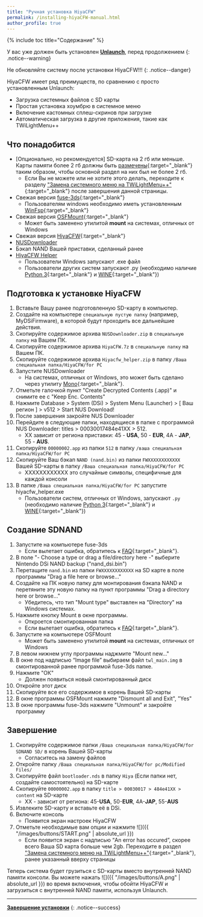 ```yaml
---
title: "Ручная установка HiyaCFW"
permalink: /installing-hiyaCFW-manual.html
author_profile: true
---
```


{% include toc title="Содержание" %}


У вас уже должен быть установлен [**Unlaunch**](get-started), перед продолжением
{: .notice--warning}

Не обновляйте систему после установки HiyaCFW!!!
{: .notice--danger}

HiyaCFW имеет ряд преимуществ, по сравнению с  просто установленным Unlaunch:
- Загрузка системных файлов с SD карты
- Простая установка хоумбрю в системное меню
- Включение кастомных сплеш-скринов при загрузке
- Автоматическая загрузка в другие приложения, такие как TWiLightMenu++

## Что понадобится
- [Опционально, но рекомендуется] SD-карта на 2 гб или меньше. Карты памяти более 2 гб должны быть [размечены](https://hetmanrecovery.com/ru/recovery_news/how-to-split-a-usb-flash-drive-or-an-sd-card-using-disk-management-in-windows-10.htm){:target="_blank"}  таким образом, чтобы основной раздел на них был не более 2 гб.
	- Если Вы не можете или не хотите этого делать, переходите к разделу ["Замена системного меню на TWiLightMenu++"](replacing-system-menu){:target="_blank"} после завершения данной страницы.
- Свежая версия [fuse-3ds](https://github.com/ihaveamac/fuse-3ds/releases){:target="_blank"}
	- Пользователям windows необходимо иметь установленным [WinFsp](http://www.secfs.net/winfsp/download/){:target="_blank"}
- Свежая версия [OSFMount](https://www.osforensics.com/tools/mount-disk-images.html){:target="_blank"}
	- Может быть заменено утилитой **mount** на системах, отличных от Windows
- Свежая версия [HiyaCFW](https://github.com/RocketRobz/hiyaCFW/releases){:target="_blank"}
- [NUSDownloader](files/NUSDownloader.zip)
- Бэкап NAND Вашей приставки, сделанный ранее
- [HiyaCFW Helper](files/hiyacfw_helper.zip)
	- Пользователи Windows запускают .exe файл
	- Пользователи других систем запускают .py (необходимо наличие [Python 3](https://www.python.org/downloads/){:target="_blank"} и [WINE](https://www.winehq.org/){:target="_blank"})

## Подготовка к установке HiyaCFW 
1. Вставьте Вашу ранее подготовленную SD-карту в компьютер.
2. Создайте на компьютере `специальную пустую папку` (например, MyDSiFirmware), в которой будут проходить все дальнейшие действия.
3. Скопируйте содержимое архива `NUSDownloader.zip` в `специальную папку` на Вашем ПК.
4. Скопируйте содержимое архива `HiyaCFW.7z` в `специальную папку` на Вашем ПК.
5. Скопируйте содержимое архива `Hiyacfw_helper.zip` в папку `/Ваша специальная папка/HiyaCFW/for PC`
6. Запустите NUSDownloader
	- На системах, отличных от Windows, это может быть сделано через утилиту [Mono](http://www.mono-project.com/){:target="_blank"}.
7. Отметьте галочкой пункт "Create Decrypted Contents (.app)" и снимите ее с  "Keep Enc. Contents"
8. Нажмите Database > System (DSi) > System Menu (Launcher) > [ Ваш регион ] > v512 > Start NUS Download!
9. После завершения закройте NUS Downloader
10. Перейдите в следующие папки, находящиеся в папке с программой NUS Downloader: titles > 00030017484e41XX > 512.
	- XX зависит от региона приставки: 45 - **USA**, 50 - **EUR**, 4A - **JAP**, 55 - **AUS**.
11. Скопируйте `00000002.app` из папки `512` в папку `/ваша специальная папка/HiyaCFW/for PC`
12. Скопируйте Ваш бэкап `NAND (nand.bin)` из папки `FWXXXXXXXXXXXX` Вашей SD-карты в папку `/Ваша специальная папка/HiyaCFW/for PC`
	- XXXXXXXXXXXX это случайные символы, специфичные для каждой консоли
13. В папке `/Ваша специальная папка/HiyaCFW/for PC` запустите hiyacfw_helper.exe
	- Пользователи систем, отличных от Windows, запускают `.py` (необходимо наличие [Python 3](https://www.python.org/downloads/){:target="_blank"} и [WINE](https://www.winehq.org/){:target="_blank"})

	
## Создание SDNAND
1. Запустите на компьютере fuse-3ds 
	- Если вылетает ошибка, обратитесь к [FAQ](faq){:target="_blank"}.
2. В поле "- Choose a type or drag a file/directory here -" выберите Nintendo DSi NAND backup ("nand_dsi.bin")
3. Перетащите `nand.bin` из папки `FWXXXXXXXXXXXX` на SD карте в поле программы "Drag a file here or browse..."
4. Создайте на ПК новую папку для монтирования бэкапа NAND и перетяните эту новую папку на пункт программы "Drag a directory here or browse..."
	- Убедитесь, что тип "Mount type" выставлен на "Directory" на Windows системах.
5. Нажмите кнопку Mount в окне программы.
	- Откроется смонтированная папка
    - Если вылетает ошибка, обратитесь к [FAQ](faq){:target="_blank"}.
6. Запустите на компьютере OSFMount
	- Может быть заменено утилитой **mount** на системах, отличных от Windows
7. В левом нижнем углу программы наджмите "Mount new..."
8. В окне под надписью “Image file” выбираем файл `twl_main.img` в смонтированной ранее программой fuse-3ds папке.
9. Нажмите "ОК"
	- Должен появиться новый смонтированный диск
10. Откройте этот диск
11. Скопируйте все его содержимое в корень Вашей SD-карты
12. В окне программы OSFMount нажмите "Dismount all and Exit", "Yes"
13. В окне программы fuse-3ds нажмите "Unmount" и закройте программу

## Завершение
1. Скопируйте содержимое папки `/Ваша специальная папка/HiyaCFW/for SDNAND SD/`  в корень Вашей SD-карты
	- Согласитесь на замену файлов
2. Откройте папку `/Ваша специальная папка/HiyaCFW/for pc/Modified Files/`
3. Скопируйте файл `bootloader.nds` в папку `Hiya` (Если папки нет, создайте самостоятельно) на SD-карте
4. Скопируйте `00000002.app` в папку `title > 00030017 > 484e41XX > content` на SD-карте
	- XX - зависит от региона: 45-**USA**, 50-**EUR**, 4A-**JAP**, 55-**AUS**
5. Извлеките SD-карту и вставьте её в DSi.
6. Включите консоль
	- Появится экран настроек HiyaCFW
7. Отметьте необходимые вам опции и нажмите ![]({{ "/images/buttons/START.png" | absolute_url }})
	- Если появится экран с надписью  “An error has occured”, скорее всего Ваша SD карта больше чем 2gb. Переходите в раздел ["Замена системного меню на TWiLightMenu++"](replacing-system-menu){:target="_blank"}, ранее указанный вверху страницы 

Теперь система будет грузиться с SD-карты вместо внутренней NAND памяти консоли. Вы можете нажать ![]({{ "/images/buttons/A.png" | absolute_url }}) во время включения, чтобы обойти HiyaCFW и загрузиться с внутренней NAND памяти, используя Unlaunch.


___

[**Завершение установки**](finalizing-setup)
{: .notice--success}

